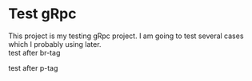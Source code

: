 # Test gRpc
<p>
This project is my testing gRpc project. I am going to test several cases which I probably using later.<br>
test after br-tag   
</p>
test after p-tag